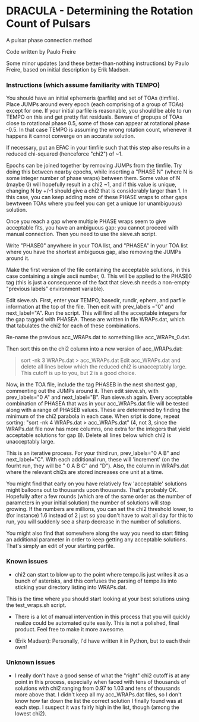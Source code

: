 # DRACULA - Determining the Rotation Count of Pulsars
A pulsar phase connection method

Code written by Paulo Freire

Some minor updates (and these better-than-nothing instructions) by Paulo Freire, based on initial description by Erik Madsen.

### Instructions (which assume familiarity with TEMPO)

You should have an initial ephemeris (parfile) and set of TOAs (timfile). Place JUMPs around every epoch (each comprising of a group of TOAs) except for one. If your initial parfile is reasonable, you should be able to run TEMPO on this and get pretty flat residuals. Beware of gropups of TOAs close to rotational phase 0.5, some of those can appear at rotational phase -0.5. In that case TEMPO is assuming the wrong rotation count, whenever it happens it cannot converge on an accurate solution.

If necessary, put an EFAC in your timfile such that this step also results in a reduced chi-squared (henceforce "chi2") of ~1.

Epochs can be joined together by removing JUMPs from the timfile. Try doing this between nearby epochs, while inserting a "PHASE N" (where N is some integer number of phase wraps) between them. Some value of N (maybe 0) will hopefully result in a chi2 ~1, and if this value is unique, changing N by +/-1 should give a chi2 that is considerably larger than 1. In this case, you can keep adding more of these PHASE wraps to other gaps bewtween TOAs where you feel you can get a unique (or unambiguous) solution.

Once you reach a gap where multiple PHASE wraps seem to give acceptable fits, you have an ambiguous gap: you cannot proceed with manual connection. Then you need to use the sieve.sh script.

Write "PHASE0" anywhere in your TOA list, and "PHASEA" in your TOA list where you have the shortest ambiguous gap, also removing the JUMPs around it.

Make the first version of the file containing the acceptable solutions, in this case containing a single ascii number, 0. This will be applied to the PHASE0 tag (this is just a consequence of the fact that sieve.sh needs a non-empty "previous labels" environment variable). 

Edit sieve.sh. First, enter your TEMPO, basedir, rundir, ephem, and parfile information at the top of the file. Then edit with prev_labels ="0" and next_label="A". Run the script. This will find all the acceptable integers for the gap tagged with PHASEA. These are written in file WRAPs.dat, which that tabulates the chi2 for each of these combinations.

Re-name the previous acc_WRAPs.dat to something like acc_WRAPs_0.dat.

Then sort this on the chi2 column into a new version of acc_WRAPs.dat:
 > sort -nk 3 WRAPs.dat > acc_WRAPs.dat
Edit acc_WRAPs.dat and delete all lines below which the reduced chi2 is unacceptably large. This cutoff is up to you, but 2 is a good choice.

Now, in the TOA file, include the tag PHASEB in the nest shortest gap, commenting out the JUMPs around it. Then edit sieve.sh, with prev_labels="0 A" and next_label="B". Run sieve.sh again. Every acceptable combination of PHASEA that was in your acc_WRAPs.dat file will be tested along with a range of PHASEB values. These are determined by finding the minimum of the chi2 parabola in each case. When sript is done, repeat sorting: "sort -nk 4 WRAPs.dat > acc_WRAPs.dat" (4, not 3, since the WRAPs.dat file now has more columns, one extra for the integers that yield acceptable solutions for gap B). Delete all lines below which chi2 is unacceptably large.

This is an iterative process. For your third run, prev_labels="0 A B" and next_label="C". With each additional run, these will 'increment' (on the fourht run, they will be " 0 A B C" and "D"). Also, the column in WRAPs.dat where the relevant chi2s are stored increases one unit at a time.

You might find that early on you have relatively few 'acceptable' solutions might balloons out to thousands upon thousands. That's probably OK. Hopefully after a few rounds (which are of the same order as the number of parameters in your initial solution) the number of solutions will stop growing. If the numbers are millions, you can set the chi2 threshold lower, to (for instance) 1.6 instead of 2 just so you don't have to wait all day for this to run, you will suddenly see a sharp decrease in the number of solutions.

You might also find that somewhere along the way you need to start fitting an additional parameter in order to keep getting any acceptable solutions. That's simply an edit of your starting parfile.

### Known issues

* chi2 can start to blow up to the point where tempo.lis just writes it as a bunch of asterisks, and this confuses the parsing of tempo.lis into sticking your directory listing into WRAPs.dat.

This is the time where you should start looking at your best solutions using the test_wraps.sh script.

* There is a lot of manual intervention in this process that you will quickly realize could be automated quite easily. This is not a polished, final product. Feel free to make it more awesome.

* (Erik Madsen): Personally, I'd have written it in Python, but to each their own!

### Unknown issues

* I really don't have a good sense of what the "right" chi2 cutoff is at any point in this process, especially when faced with tens of thousands of solutions with chi2 ranging from 0.97 to 1.03 and tens of thousands more above that. I didn't keep all my acc_WRAPs.dat files, so I don't know how far down the list the correct solution I finally found was at each step. I suspect it was fairly high in the list, though (among the lowest chi2).
